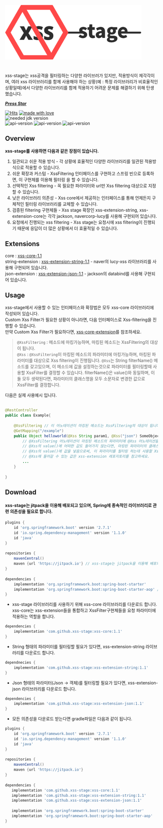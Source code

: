 <img src = "https://raw.githubusercontent.com/xss-stage/.github/e5a1bfbfb1882be45ba42c58b27218830015004a/Frame%206.svg" width = "450" height = "auto"/>   

#

xss-stage는 xss공격을 필터링하는 다양한 라이브러가 있지만, 적용방식이 제각각이며, 여러 xss 라이브러리를 함께 사용해야 하는 상황(예 : 특정 라이브러리가 비효율적인 상황일때)에서 다양한 라이브러리를 함께 적용하기 어려운 문제를 해결하기 위해 탄생했습니다.   

[***Press Star***](https://github.com/xss-stage/xss-core/stargazers)   
   
[![Hits](https://hits.seeyoufarm.com/api/count/incr/badge.svg?url=https%3A%2F%2Fgithub.com%2Fxss-stage&count_bg=%23FF4848&title_bg=%232D2D2D&icon=&icon_color=%23E7E7E7&title=hits&edge_flat=false)](https://hits.seeyoufarm.com) [![made with love](https://camo.githubusercontent.com/c6c5b56fc051557203c6dffa4242b41b09ff22f6303da15e47162a5c1691e8a5/68747470733a2f2f696d672e736869656c64732e696f2f62616467652f4d616465253230776974682d4c6f76652d2d2545322539442541342d726564)](https://camo.githubusercontent.com/c6c5b56fc051557203c6dffa4242b41b09ff22f6303da15e47162a5c1691e8a5/68747470733a2f2f696d672e736869656c64732e696f2f62616467652f4d616465253230776974682d4c6f76652d2d2545322539442541342d726564)  
![needed jdk version](https://img.shields.io/badge/JDK-8-blue)   
![api-version](https://img.shields.io/badge/xss--core-1.1-3F9DE5)  ![api-version](https://img.shields.io/badge/xss--extension--string-1.1-92CE64)  ![api-version](https://img.shields.io/badge/xss--extension--json-1.1-F29494)


## Overview
**xss-stage를 사용하면 다음과 같은 장점이 있습니다.**
  
1. 일관되고 쉬운 적용 방식 - 각 상황에 효율적인 다양한 라이브러리를 일관된 적용방식으로 적용할 수 있습니다.
2. 쉬운 확장과 커스텀 - XssFiltering 인터페이스를 구현하고 스프링 빈으로 등록하면, 이 구현체를 이용해 필터링 을 할 수 있습니다.
3. 선택적인 Xss filtering - 꼭 필요한 파라미터와 url만 Xss filtering 대상으로 지정할 수 있습니다.
4. 낮은 라이브러리 의존성 - Xss core에서 제공하는 인터페이스를 통해 언제든지 구체적인 필터링 라이브러리를 교체할 수 있습니다.
5. 검증된 filtering 구현체들 - Xss stage 확장인 xss-extension-string, xss-extension-core는 각각 jackson, navercorp-lucy를 사용해 구현되어 있습니다.
6. 요청에서 진행되는 xss filtering - Xss stage는 요청시에 xss filtering이 진행되기 때문에 응답이 더 많은 상황에서 더 효율적일 수 있습니다.
   
## Extensions
core : [xss-core-1.1](https://github.com/xss-stage/xss-core)    
string-extension : [xss-extension-string-1.1](https://github.com/xss-stage/xss-extension-string) - naver의 lucy-xss 라이브러리를 사용해 구현되어 있습니다.    
json-extension : [xss-extension-json-1.1](https://github.com/xss-stage/xss-extension-json) - jackson의 databind를 사용해 구현되어 있습니다.

## Usage
xss-stage에서 사용할 수 있는 인터페이스와 확장법은 모두 xss-core 라이브러리에 작성되어 있습니다.   
Custom Xss Filter가 필요한 상황이 아니라면, 다음 인터페이스로 Xss-filtering을 진행할 수 있습니다.   
만약 Custom Xss Filter가 필요하다면, [xss-core-extension](https://github.com/xss-stage/xss-core#extension)를 참조하세요.
   
> `@XssFiltering` : 메소드에 마킹가능하며, 마킹된 메소드는 XssFiltering의 대상이 됩니다.   
> `@Xss` : `@XssFiltering`이 마킹된 메소드의 파라미터에 마킹가능하며, 마킹된 파라미터를 대상으로 Xss filtering이 진행됩니다. 
> `@Xss`는 String filterName() 메소드를 갖고있으며, 이 메소드에 값을 설정하는것으로 파라미터를 필터링할때 사용할 XssFilter를 결정할 수 있습니다.
> filterName()은 value()와 동일하며, 이 둘 모두 생략된다면, 파라미터의 클래스명을 모두 소문자로 변경한 값으로 XssFilter를 결정합니다.
   
다음은 실제 사용예시 입니다.

``` Java

@RestController
public class Example{
  
    @XssFiltering // 이 어노테이션이 마킹된 메소드는 XssFiltering의 대상이 됩니다.
    @GetMapping("/example")
    public Object helloworld(@Xss String param1, @Xss("json") SomeObject param2, @Xss("string") String param3, String param4){
        // @XssFiltering 어노테이션이 마킹된 메소드의 파라미터에 @Xss 어노테이션을 마킹함으로써 Xss safe한 객체를 얻을 수 있습니다.
        // @Xss의 value()에 어떠한 값도 들어가지 않는다면, 마킹된 파라미터의 클래스 이름을 모두 소문자로 변경한 값이 됩니다.
        // @Xss의 value()에 값을 넣음으로써, 이 파라미터를 필터링 하는데 사용할 XssFilter 구현체를 선택할 수 있습니다.
        // @Xss에 들어갈 수 있는 값은 xss-extension 레포지토리를 참고하세요.
        ...
    }
  
}

```

## Download
#### xss-stage는 jitpack을 이용해 배포되고 있으며, Spring에 종속적인 라이브러리로 관련 의존성을 필요로 합니다.
``` gradle
plugins {
    id 'org.springframework.boot' version '2.7.1'
    id 'io.spring.dependency-management' version '1.1.0'
    id 'java'
}

repositories {
    mavenCentral()
    maven {url 'https://jitpack.io'} // xss-stage는 jitpack을 이용해 배포되고 있습니다. 따라서, 이 저장소를 등록해줘야 다운로드 가능합니다.
}

dependencies {
    implementation 'org.springframework.boot:spring-boot-starter' 
    implementation 'org.springframework.boot:spring-boot-starter-aop' // xss-core는 Spring-aop를 이용해 구현되어있습니다.
}
```

- xss-stage 라이브러리를 사용하기 위해 xss-core 라이브러리를 다운로드 합니다. xss-core는 xss-extension들을 통합하고 XssFilter구현체들을 요청 파라미터에 적용하는 역할을 합니다.
``` gradle
dependencies {
    implementation 'com.github.xss-stage:xss-core:1.1'
}
```

- String 형태의 파라미터를 필터링할 필요가 있다면, xss-extension-string 라이브러리를 다운로드 합니다.
``` gradle
dependnecies {
    implementation 'com.github.xss-stage:xss-extension-string:1.1'
}
```

- Json 형태의 파라미터(Json -> 객체)를 필터링할 필요가 있다면, xss-extension-json 라이브러리를 다운로드 합니다.
``` gradle
dependencies {
    implementation 'com.github.xss-stage:xss-extension-json:1.1'
}
```

- 모든 의존성을 다운로드 받는다면 gradle파일은 다음과 같이 됩니다.
``` gradle
plugins {
    id 'org.springframework.boot' version '2.7.1'
    id 'io.spring.dependency-management' version '1.1.0'
    id 'java'
}

repositories {
    mavenCentral()
    maven {url 'https://jitpack.io'}
}

dependencies {
   implementation 'com.github.xss-stage:xss-core:1.1'
   implementation 'com.github.xss-stage:xss-extension-string:1.1'
   implementation 'com.github.xss-stage:xss-extension-json:1.1'
   
   implementation 'org.springframework.boot:spring-boot-starter'
   implementation 'org.springframework.boot:spring-boot-starter-aop'
}
```

